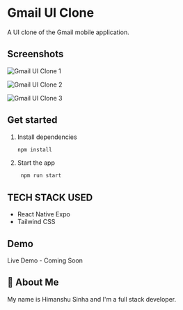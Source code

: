 # Gmail UI Clone

A UI clone of the Gmail mobile application.

## Screenshots

![Gmail UI Clone 1](https://github.com/user-attachments/assets/87f50328-c45a-4ad5-814e-f88147ad084f)

![Gmail UI Clone 2](https://github.com/user-attachments/assets/4bd47b45-9ab0-44ee-9ad8-55a0c7b41080)

![Gmail UI Clone 3](https://github.com/user-attachments/assets/b917b10b-81fd-4f86-8038-55b6ca69064f)

## Get started

1. Install dependencies

   ```bash
   npm install
   ```

2. Start the app

   ```bash
    npm run start
   ```

## TECH STACK USED

- React Native Expo
- Tailwind CSS

## Demo

Live Demo - Coming Soon

## 🚀 About Me

My name is Himanshu Sinha and I'm a full stack developer.
